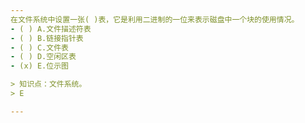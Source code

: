 ```yaml
---
在文件系统中设置一张( )表，它是利用二进制的一位来表示磁盘中一个块的使用情况。
- ( ) A.文件描述符表 
- ( ) B.链接指针表 
- ( ) C.文件表 
- ( ) D.空闲区表 
- (x) E.位示图

> 知识点：文件系统。
> E

---
```

